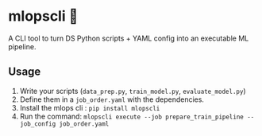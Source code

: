 # mlopscli 🚀

A CLI tool to turn DS Python scripts + YAML config into an executable ML pipeline.

## Usage

1. Write your scripts (`data_prep.py`, `train_model.py`, `evaluate_model.py`)
2. Define them in a `job_order.yaml` with the dependencies.
3. Install the mlops cli : `pip install mlopscli`
4. Run the command: `mlopscli execute --job prepare_train_pipeline --job_config job_order.yaml`
